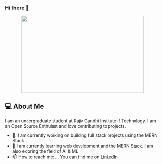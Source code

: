 ### Hi there 👋

<div id="header" align="center">
  <img src="https://media.giphy.com/media/ZVik7pBtu9dNS/giphy.gif" width="400" height="250"/>
</div>

## :computer: About Me
I am an undergraduate student at Rajiv Gandhi Institute if Technology. I am an Open Source Enthuiast and love contributing to projects. 

- 🔭.
I am currently working on building full stack projects using the MERN Stack
- 🌱 
I am currently learning web development and the MERN Stack. I am also exloring the field of AI & ML
- 📫 How to reach me: ...
You can find me on [LinkedIn](https://www.linkedin.com/in/nupoor-shetye-8452111a7/)
